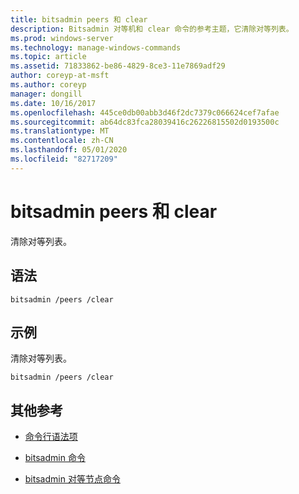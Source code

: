 ```yaml
---
title: bitsadmin peers 和 clear
description: Bitsadmin 对等机和 clear 命令的参考主题，它清除对等列表。
ms.prod: windows-server
ms.technology: manage-windows-commands
ms.topic: article
ms.assetid: 71833862-be86-4829-8ce3-11e7869adf29
author: coreyp-at-msft
ms.author: coreyp
manager: dongill
ms.date: 10/16/2017
ms.openlocfilehash: 445ce0db00abb3d46f2dc7379c066624cef7afae
ms.sourcegitcommit: ab64dc83fca28039416c26226815502d0193500c
ms.translationtype: MT
ms.contentlocale: zh-CN
ms.lasthandoff: 05/01/2020
ms.locfileid: "82717209"
---
```

# <a name="bitsadmin-peers-and-clear"></a>bitsadmin peers 和 clear

清除对等列表。

## <a name="syntax"></a>语法

```
bitsadmin /peers /clear
```

## <a name="examples"></a>示例

清除对等列表。

```
bitsadmin /peers /clear
```

## <a name="additional-references"></a>其他参考

- [命令行语法项](command-line-syntax-key.md)

- [bitsadmin 命令](bitsadmin.md)

- [bitsadmin 对等节点命令](bitsadmin-peers.md)
